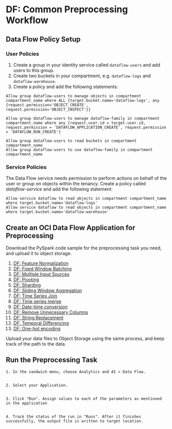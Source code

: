 # DF: Common Preprocessing Workflow

## Data Flow Policy Setup

### User Policies
1.	Create a group in your identity service called `dataflow-users` and add users to this group.
2.	Create two buckets in your compartment, e.g. `dataflow-logs` and `dataflow-warehouse`.
3.	Create a policy and add the following statements:

```
Allow group dataflow-users to manage objects in compartment compartment_name where ALL {target.bucket.name='dataflow-logs', any {request.permission='OBJECT_CREATE', request.permission='OBJECT_INSPECT'}}
```

```
Allow group dataflow-users to manage dataflow-family in compartment compartment_name where any {request.user.id = target.user.id, request.permission = 'DATAFLOW_APPLICATION_CREATE', request.permission = 'DATAFLOW_RUN_CREATE'}
```

```
Allow group dataflow-users to read buckets in compartment compartment_name
Allow group dataflow-users to use dataflow-family in compartment compartment_name
```
### Service Policies
The Data Flow service needs permission to perform actions on behalf of the user or group on objects within the tenancy. Create a policy called *dataflow-service* and add the following statement:
```
Allow service dataflow to read objects in compartment compartment_name where target.bucket.name='dataflow-logs'
Allow service dataflow to read objects in compartment compartment_name where target.bucket.name='dataflow-warehouse'
```


## Create an OCI Data Flow Application for Preprocessing

Download the PySpark code sample for the preprocessing task you need, and upload it to object storage.


1. [DF: Feature Normalization](feature_normalization.md)
2. [DF: Fixed Window Batching](fixed_window_batching.md)
3. [DF: Multiple Input Sources](Multiple_input_sources.md)
4. [DF: Pivoting](pivoting.md)
5. [DF: Sharding](sharding.md)
6. [DF: Sliding Window Aggregation](sliding_window_aggregation.md)
7. [DF: Time Series Join](time_series_join.md)
8. [DF: Time series merge](time_series_merge.md)
9. [DF: Date-time conversion](date_time_conversion.md)
10. [DF: Remove Unnecessary Columns](Remove_unnecessary_columns.md)
11. [DF: String Replacement](string_replacement.md)
12. [DF: Temporal Differencing](Temporal_differencing.md)
13. [DF: One-hot encoding](one_hot_encoding.md)


Upload your data files to Object Storage using the same process, and keep track of the path to the data.

## Run the Preprocessing Task

```
1. In the sandwich menu, choose Analytics and AI > Data Flow.


2. Select your Application.


3. Click "Run". Assign values to each of the parameters as mentioned in the application


4. Track the status of the run in "Runs". After it finishes successfully, the output file is written to target location.
```
